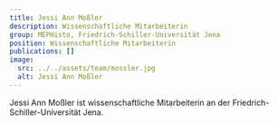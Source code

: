 ```yaml
---
title: Jessi Ann Moßler
description: Wissenschaftliche Mitarbeiterin
group: MEPHisto, Friedrich-Schiller-Universität Jena
position: Wissenschaftliche Mitarbeiterin
publications: []
image:
  src: ../../assets/team/mossler.jpg
  alt: Jessi Ann Moßler
---
```


Jessi Ann Moßler ist wissenschaftliche Mitarbeiterin an der Friedrich-Schiller-Universität Jena.
